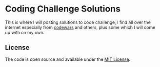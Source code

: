 # Coding Challenge Solutions

This is where I will posting solutions to code challenge, I find all over the internet especially from <a href="https://codewars.com" target="_blank">codewars</a> and others, plus some which I will come up with on my own.

## License

The code is open source and available under the [MIT License](LICENSE).